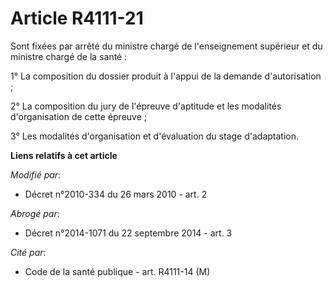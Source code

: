 # Article R4111-21

Sont fixées par arrêté du ministre chargé de l'enseignement supérieur et du ministre chargé de la santé : 

1° La composition du dossier produit à l'appui de la demande d'autorisation ; 

2° La composition du jury de l'épreuve d'aptitude et les modalités d'organisation de cette épreuve ;  

3° Les modalités d'organisation et d'évaluation du stage d'adaptation.

**Liens relatifs à cet article**

_Modifié par_:

  - Décret n°2010-334 du 26 mars 2010 - art. 2

_Abrogé par_:

  - Décret n°2014-1071 du 22 septembre 2014 - art. 3

_Cité par_:

  - Code de la santé publique - art. R4111-14 (M)
